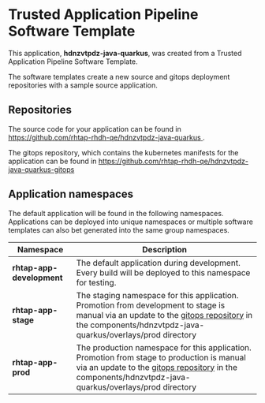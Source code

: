 # Trusted Application Pipeline Software Template

This application, **hdnzvtpdz-java-quarkus**, was created from a Trusted Application Pipeline Software Template.

The software templates create a new source and gitops deployment repositories with a sample source application. 

## Repositories

The source code for your application can be found in [https://github.com/rhtap-rhdh-qe/hdnzvtpdz-java-quarkus ](https://github.com/rhtap-rhdh-qe/hdnzvtpdz-java-quarkus ).
 
The gitops repository, which contains the kubernetes manifests for the application can be found in 
[https://github.com/rhtap-rhdh-qe/hdnzvtpdz-java-quarkus-gitops ](https://github.com/rhtap-rhdh-qe/hdnzvtpdz-java-quarkus-gitops ) 

## Application namespaces 

The default application will be found in the following namespaces. Applications can be deployed into unique namespaces or multiple software templates can also bet generated into the same group namespaces.  

|  Namespace   |  Description   |  
| -------- | -------- |   
| **rhtap-app-development** | The default application during development. Every build will be deployed to this namespace for testing. | 
| **rhtap-app-stage** | The staging namespace for this application. Promotion from development to stage is manual via an update to the [gitops repository](https://github.com/rhtap-rhdh-qe/hdnzvtpdz-java-quarkus-gitops ) in the components/hdnzvtpdz-java-quarkus/overlays/prod directory |  
| **rhtap-app-prod** | The production namespace for this application. Promotion from stage to production is manual via an update to the [gitops repository](https://github.com/rhtap-rhdh-qe/hdnzvtpdz-java-quarkus-gitops ) in the components/hdnzvtpdz-java-quarkus/overlays/prod directory | 
